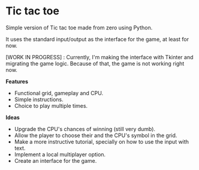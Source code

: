 # Tic tac toe
Simple version of Tic tac toe made from zero using Python.

It uses the standard input/output as the interface for the game, at least for now.

[WORK IN PROGRESS] : Currently, I'm making the interface with Tkinter and migrating the game logic.
                      Because of that, the game is not working right now.


**Features**
- Functional grid, gameplay and CPU.
- Simple instructions.
- Choice to play multiple times.
  

**Ideas**
- Upgrade the CPU's chances of winning (still very dumb).
- Allow the player to choose their and the CPU's symbol in the grid.
- Make a more instructive tutorial, specially on how to use the input with text.
- Implement a local multiplayer option.
- Create an interface for the game.

